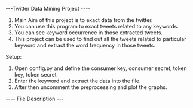 ---Twitter Data Mining Project ----
1. Main Aim of this project is to exact data from the twitter.
2. You can use this program to exact tweets related to any keywords.
3. You can see keyword occurrence in those extracted tweets.
4. This project can be used to find out all the tweets related to particular
   keyword and extract the word frequency in those tweets.

Setup:
1. Open config.py and define the consumer key, consumer secret, token key, token secret
2. Enter the keyword and extract the data into the file.
3. After then uncomment the preprocessing and plot the graphs.

---- File Description ---

